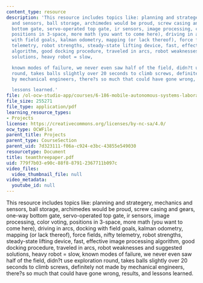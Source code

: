 ```yaml
---
content_type: resource
description: 'This resource includes topics like: planning and strategery, mechanics
  and sensors, ball storage, archimedes would be proud, screw casing and gears, one-way
  bottom gate, servo-operated top gate, ir sensors, image processing, color voting,
  positions in 3-space, more math (you want to come here), driving in arcs, docking
  with field goals, kalman odometry, mapping (or lack thereof), force fields, nifty
  telemetry, robot strengths, steady-state lifting device, fast, effective image processing
  algorithm, good docking procedure, traveled in arcs, robot weaknesses and suggested
  solutions, heavy robot = slow,

  known modes of failure, we never even saw half of the field, didn?t use exploration
  round, takes balls slightly over 20 seconds to climb screws, definitely not made
  by mechanical engineers, there?s so much that could have gone wrong, results, and

  lessons learned.'
file: /ol-ocw-studio-app/courses/6-186-mobile-autonomous-systems-laboratory-january-iap-2005/779f7b03e90c88f887912367711b097c_teamthreepaper.pdf
file_size: 255271
file_type: application/pdf
learning_resource_types:
- Projects
license: https://creativecommons.org/licenses/by-nc-sa/4.0/
ocw_type: OCWFile
parent_title: Projects
parent_type: CourseSection
parent_uid: 7d323111-f06a-c924-e3bc-43855e549030
resourcetype: Document
title: teamthreepaper.pdf
uid: 779f7b03-e90c-88f8-8791-2367711b097c
video_files:
  video_thumbnail_file: null
video_metadata:
  youtube_id: null
---
```

This resource includes topics like: planning and strategery, mechanics and sensors, ball storage, archimedes would be proud, screw casing and gears, one-way bottom gate, servo-operated top gate, ir sensors, image processing, color voting, positions in 3-space, more math (you want to come here), driving in arcs, docking with field goals, kalman odometry, mapping (or lack thereof), force fields, nifty telemetry, robot strengths, steady-state lifting device, fast, effective image processing algorithm, good docking procedure, traveled in arcs, robot weaknesses and suggested solutions, heavy robot = slow,
known modes of failure, we never even saw half of the field, didn?t use exploration round, takes balls slightly over 20 seconds to climb screws, definitely not made by mechanical engineers, there?s so much that could have gone wrong, results, and
lessons learned.